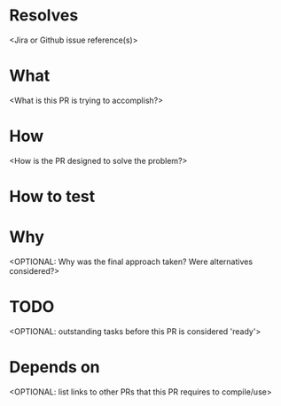 # Resolves

<Jira or Github issue reference(s)>

# What

<What is this PR is trying to accomplish?>

# How

<How is the PR designed to solve the problem?>

# How to test

<instructions for verifying the changes specific to this PR>

# Why

<OPTIONAL: Why was the final approach taken? Were alternatives considered?>

# TODO

<OPTIONAL: outstanding tasks before this PR is considered 'ready'>

# Depends on

<OPTIONAL: list links to other PRs that this PR requires to compile/use>
